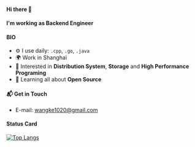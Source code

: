 #### Hi there 👋

#### I'm working as Backend Engineer


#### BIO
- ⚙️ I use daily: `.cpp`, `.go`, `.java`
- 🌍 Work in Shanghai
- 🧐 Interested in **Distribution System**, **Storage** and **High Performance Programing**
- 🌱 Learning all about **Open Source**

#### 📬 Get in Touch
- E-mail: wangke1020@gmail.com

#### Status Card

[![Top Langs](https://github-readme-stats.vercel.app/api/top-langs/?username=wangke1020&hide=javascript,html,shell,css,scss&layout=compact&theme=dark)](https://github.com/anuraghazra/github-readme-stats)




<!---
wangke1020/wangke1020 is a ✨ special ✨ repository because its `README.md` (this file) appears on your GitHub profile.
You can click the Preview link to take a look at your changes.
--->
